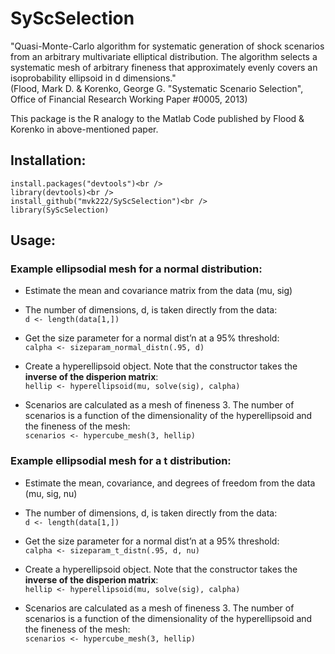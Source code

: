 # SyScSelection
"Quasi-Monte-Carlo algorithm for systematic generation of shock scenarios from an arbitrary multivariate elliptical distribution. The algorithm selects a systematic mesh of arbitrary fineness that approximately evenly covers an isoprobability ellipsoid in d dimensions."<br />
(Flood, Mark D. &amp; Korenko, George G. "Systematic Scenario Selection", Office of Financial Research Working Paper #0005, 2013)

This package is the R analogy to the Matlab Code published by Flood &amp; Korenko in above-mentioned paper.

## Installation:
```
install.packages("devtools")<br />
library(devtools)<br />
install_github("mvk222/SyScSelection")<br />
library(SyScSelection)
```

## Usage:
### Example ellipsodial mesh for a normal distribution:
- Estimate the mean and covariance matrix from the data (mu, sig)

- The number of dimensions, d, is taken directly from the data:<br />
```d <- length(data[1,])```

- Get the size parameter for a normal dist’n at a 95% threshold:<br />
```calpha <- sizeparam_normal_distn(.95, d)```

- Create a hyperellipsoid object. Note that the constructor takes the **inverse of the disperion matrix**:<br />
```hellip <- hyperellipsoid(mu, solve(sig), calpha)```

- Scenarios are calculated as a mesh of fineness 3. The number of scenarios is a function of the dimensionality of the hyperellipsoid and the fineness of the mesh:<br />
```scenarios <- hypercube_mesh(3, hellip)```

### Example ellipsodial mesh for a t distribution:
- Estimate the mean, covariance, and degrees of freedom from the data (mu, sig, nu)

- The number of dimensions, d, is taken directly from the data:<br />
```d <- length(data[1,])```

- Get the size parameter for a normal dist’n at a 95% threshold:<br />
```calpha <- sizeparam_t_distn(.95, d, nu)```

- Create a hyperellipsoid object. Note that the constructor takes the **inverse of the disperion matrix**:<br />
```hellip <- hyperellipsoid(mu, solve(sig), calpha)```

- Scenarios are calculated as a mesh of fineness 3. The number of scenarios is a function of the dimensionality of the hyperellipsoid and the fineness of the mesh:<br />
```scenarios <- hypercube_mesh(3, hellip)```
